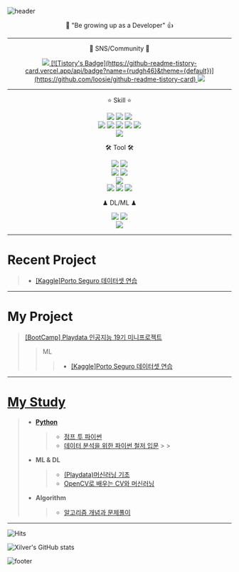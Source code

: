 ![header](https://capsule-render.vercel.app/api?type=waving&color=8B00FF&height=300&section=header&text=Eunho's%20Github&fontSize=90&animation=fadeIn&fontAlignY=38&desc=The%20target%20Domain%20:%20CV/NLP&descAlignY=51&descAlign=62)

<p align='center'> 💪 "Be growing up as a Developer" 👍 </p>

---

<p align='center'> 👋 SNS/Community 👋 </p>
<p align='center'>
  <a href="https://rudgh46.github.io/">
    <img src="https://img.shields.io/badge/DevBlog-222222?logo=Blogger&logoColor=white"/>
  </a>
  <a href="https://rudgh46.tistory.com/">
    [![Tistory's Badge](https://github-readme-tistory-card.vercel.app/api/badge?name={rudgh46}&theme={default})](https://github.com/loosie/github-readme-tistory-card)
  </a>
  </a>
  <a href="https://stackoverflow.com/users/18604002/xilver-h0ya">
    <img src="https://img.shields.io/badge/Stack Overflow-F58025?logo=Stack Overflow&logoColor=white"/>
  </a>
</p>

---

<p align='center'> ⭐ Skill ⭐ </p>
<p align='center'>
  <img src="https://img.shields.io/badge/JAVA-007396?style=flat-square&logo=Java&logoColor=white"/>
  <img src="https://img.shields.io/badge/Python-3776AB?style=flat-square&logo=Python&logoColor=white"/>
  <img src="https://img.shields.io/badge/Markdown-000000?logo=Markdown&logoColor=white"/>
  <br>
  <img src="https://img.shields.io/badge/JavaScript-F7DF1E?style=flat-square&logo=JavaScript&logoColor=black"/>
  <img src="https://img.shields.io/badge/jQuery-0769AD?style=flat-square&logo=jQuery&logoColor=white"/>
  <img src="https://img.shields.io/badge/JSON-000000?style=flat-square&logo=JSON&logoColor=white"/>
  <img src="https://img.shields.io/badge/Spring-6DB33F?style=flat-square&logo=Spring&logoColor=white"/>
  <img src="https://img.shields.io/badge/SpringBoot-6DB33F?style=flat-square&logo=SpringBoot&logoColor=white"/>
  <br>
  <img src="https://img.shields.io/badge/Vue.js-4FC08D?style=flat-square&logo=Vue.js&logoColor=white"/>

</p>

<p align='center'> 🛠 Tool 🛠 </p>
<p align='center'>
  <img src="https://img.shields.io/badge/Eclipse-2C2255?logo=Eclipse IDE&logoColor=white"/>
  <img src="https://img.shields.io/badge/IntelliJ-000000?logo=IntelliJ IDEA&logoColor=white"/>
  <br>
  <img src="https://img.shields.io/badge/Jupyter-F37626?logo=Jupyter&logoColor=white"/>
  <img src="https://img.shields.io/badge/Google Colab-FFAE1A?logo=GoogleColab&logoColor=white"/>
  <!-- <img src="https://img.shields.io/badge/Pycharm-000000?logo=Pycharm&logoColor=white"/> -->
  <br>
  <img src="https://img.shields.io/badge/Visual Studio Code-007ACC?logo=Visual Studio Code&logoColor=white"/>
  <br>
  <img src="https://img.shields.io/badge/Slack-4A154B?logo=Slack&logoColor=white"/>
  <img src="https://img.shields.io/badge/Git-F05032?logo=Git&logoColor=white"/>
  <img src="https://img.shields.io/badge/Github-181717?logo=Github&logoColor=white"/>
  <br>
  <!--
  <img src="https://img.shields.io/badge/PyTorch-EE4C2C?logo=PyTorch&logoColor=white"/>
  <img src="https://img.shields.io/badge/Anaconda-44A833?logo=Anaconda&logoColor=white"/>
  -->
</p>

<p align='center'> ♟ DL/ML ♟ </p>

<p align='center'>
  <img src="https://img.shields.io/badge/Pandas-150458?logo=pandas&logoColor=white"/>
  <img src="https://img.shields.io/badge/NumPy-013243?logo=NumPy&logoColor=white"/>
  <br>
  <img src="https://img.shields.io/badge/OpenCV-5C3EE8?logo=OpenCV&logoColor=white"/>
  <!--
  <img src="https://img.shields.io/badge/TensorFlow-FF6F00?logo=TensorFlow&logoColor=white"/>
  <img src="https://img.shields.io/badge/Keras-D00000?logo=Keras&logoColor=white"/>
  -->
</p>

---

# Recent Project

> - [[Kaggle]Porto Seguro 데이터셋 연습](https://github.com/xilverh0ya/MyStudy/tree/master/06_Mini_Project/Kaggle_01_Porto%20Seguro%20Dataset%20Prac)

---

# My Project

> [[BootCamp] Playdata 인공지능 19기 미니프로젝트](https://github.com/xilverh0ya/MyStudy/tree/master/06_Mini_Project)
>
> > ML
> >
> > > - [[Kaggle]Porto Seguro 데이터셋 연습](https://github.com/xilverh0ya/MyStudy/tree/master/06_Mini_Project/Kaggle_01_Porto%20Seguro%20Dataset%20Prac)

---

# [My Study](https://github.com/xilverh0ya/MyStudy)

> - [**Python**](https://github.com/xilverh0ya/MyStudy/tree/master/01_pythonBasic)
>   > - [점프 투 파이썬](https://github.com/xilverh0ya/MyStudy/tree/master/01_pythonBasic/jumpToPython)
>   > - [데이터 분석을 위한 파이썬 철저 입문](https://github.com/xilverh0ya/MyStudy/tree/master/01_pythonBasic/aThoroughIntroductionToPythonForDataAnalysis) > > <br>
> - **ML & DL**
>   > - [(Playdata)머신러닝 기초](https://github.com/xilverh0ya/MyStudy/tree/master/04_ML_DL/01_Machine_Learning)
>   > - [OpenCV로 배우는 CV와 머신러닝](https://github.com/xilverh0ya/MyStudy/tree/master/04_ML_DL/02_Deep_Learning_with_OpenCV)
> - **Algorithm**
>   > - [알고리즘 개념과 문제풀이](https://github.com/xilverh0ya/MyStudy/tree/master/05_Algorithm)

---

![Hits](https://hits.seeyoufarm.com/api/count/incr/badge.svg?url=https%3A%2F%2Fgithub.com%2Fxilverh0ya&count_bg=%2379C83D&title_bg=%23555555&icon=&icon_color=%23E7E7E7&title=hits&edge_flat=false)

![Xilver's GitHub stats](https://github-readme-stats.vercel.app/api?username=xilverh0ya&&show_icons=true&theme=radical)

![footer](https://capsule-render.vercel.app/api?section=footer&type=waving&color=8B00FF)
